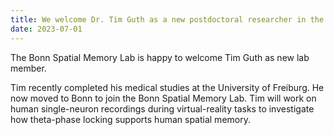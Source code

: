 ```yaml
---
title: We welcome Dr. Tim Guth as a new postdoctoral researcher in the Bonn Spatial Memory Lab
date: 2023-07-01
---
```


The Bonn Spatial Memory Lab is happy to welcome Tim Guth as new lab member.

<!--more-->

Tim recently completed his medical studies at the University of Freiburg. He now moved to Bonn to join the Bonn Spatial Memory Lab. Tim will work on human single-neuron recordings during virtual-reality tasks to investigate how theta-phase locking supports human spatial memory.
